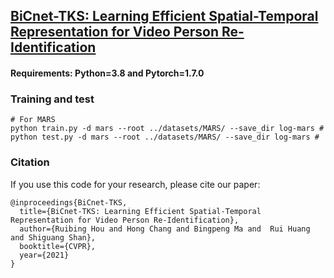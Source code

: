 ## [BiCnet-TKS: Learning Efficient Spatial-Temporal Representation for Video Person Re-Identification](https://arxiv.org/abs/2104.14783)

#### Requirements: Python=3.8 and Pytorch=1.7.0

### Training and test

```Shell
# For MARS
python train.py -d mars --root ../datasets/MARS/ --save_dir log-mars #
python test.py -d mars --root ../datasets/MARS/ --save_dir log-mars #
  ```
  

### Citation

If you use this code for your research, please cite our paper:
```
@inproceedings{BiCnet-TKS,
  title={BiCnet-TKS: Learning Efficient Spatial-Temporal Representation for Video Person Re-Identification},
  author={Ruibing Hou and Hong Chang and Bingpeng Ma and  Rui Huang and Shiguang Shan},
  booktitle={CVPR},
  year={2021}
}
```
